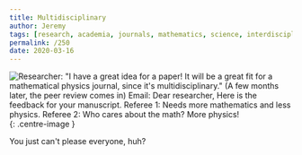 ```yaml
---
title: Multidisciplinary
author: Jeremy
tags: [research, academia, journals, mathematics, science, interdisciplinary]
permalink: /250
date: 2020-03-16
---
```


![Researcher: "I have a great idea for a paper! It will be a great fit for a mathematical physics journal, since it's multidisciplinary." (A few months later, the peer review comes in) Email: Dear researcher, Here is the feedback for your manuscript. Referee 1: Needs more mathematics and less physics. Referee 2: Who cares about the math? More physics!](https://res.cloudinary.com/dh3hm8pb7/image/upload/c_scale,q_auto:best,w_615/v1535842782/Handwaving/Published/Multidisciplinary.png){: .centre-image }

You just can't please everyone, huh?
